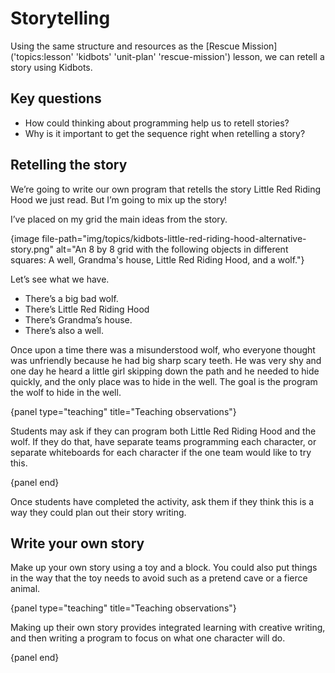 # Storytelling

Using the same structure and resources as the [Rescue Mission]('topics:lesson' 'kidbots' 'unit-plan' 'rescue-mission') lesson, we can retell a story using Kidbots.

## Key questions

- How could thinking about programming help us to retell stories?
- Why is it important to get the sequence right when retelling a story?

## Retelling the story

We’re going to write our own program that retells the story Little Red Riding Hood we just read. But I’m going to mix up the story!

I’ve placed on my grid the main ideas from the story.

{image file-path="img/topics/kidbots-little-red-riding-hood-alternative-story.png" alt="An 8 by 8 grid with the following objects in different squares: A well, Grandma's house, Little Red Riding Hood, and a wolf."}

Let’s see what we have.

- There’s a big bad wolf.
- There’s Little Red Riding Hood
- There’s Grandma’s house.
- There’s also a well.

Once upon a time there was a misunderstood wolf, who everyone thought was unfriendly because he had big sharp scary teeth. He was very shy and one day he heard a little girl skipping down the path and he needed to hide quickly, and the only place was to hide in the well. The goal is the program the wolf to hide in the well.

{panel type="teaching" title="Teaching observations"}

Students may ask if they can program both Little Red Riding Hood and the wolf. If they do that, have separate teams programming each character, or separate whiteboards for each character if the one team would like to try this.

{panel end}

Once students have completed the activity, ask them if they think this is a way they could plan out their story writing.

## Write your own story

Make up your own story using a toy and a block. You could also put things in the way that the toy needs to avoid such as a pretend cave or a fierce animal.

{panel type="teaching" title="Teaching observations"}

Making up their own story provides integrated learning with creative writing, and then writing a program to focus on what one character will do.

{panel end}